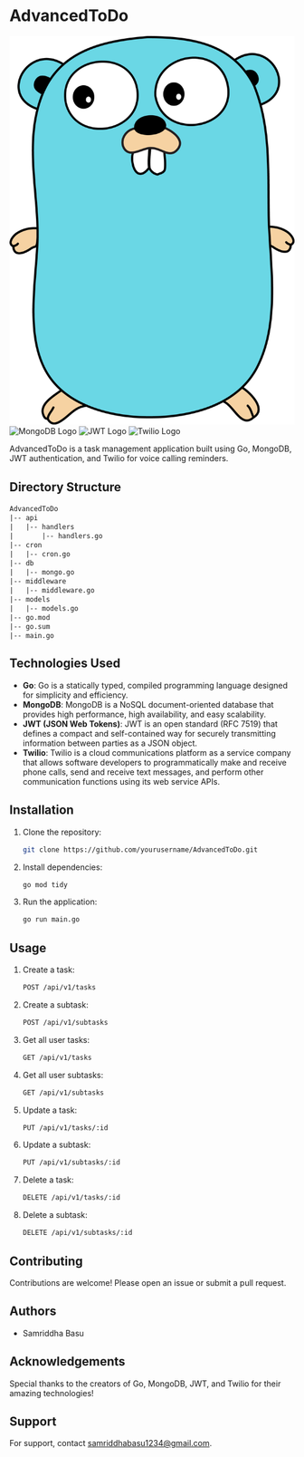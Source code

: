 # AdvancedToDo

![Go Logo](https://raw.githubusercontent.com/golang-samples/gopher-vector/master/gopher.png)
![MongoDB Logo](https://webassets.mongodb.com/_com_assets/cms/mongodb_logo1-76twgcu2dm.png)
![JWT Logo](https://jwt.io/img/pic_logo.svg)
![Twilio Logo](https://www.twilio.com/marketing/bundles/marketing/img/logos/default-twilio-logo-2.svg)

AdvancedToDo is a task management application built using Go, MongoDB, JWT authentication, and Twilio for voice calling reminders.

## Directory Structure

```
AdvancedToDo
|-- api
|   |-- handlers
|       |-- handlers.go
|-- cron
|   |-- cron.go
|-- db
|   |-- mongo.go
|-- middleware
|   |-- middleware.go
|-- models
|   |-- models.go
|-- go.mod
|-- go.sum
|-- main.go
```

## Technologies Used

- **Go**: Go is a statically typed, compiled programming language designed for simplicity and efficiency.
- **MongoDB**: MongoDB is a NoSQL document-oriented database that provides high performance, high availability, and easy scalability.
- **JWT (JSON Web Tokens)**: JWT is an open standard (RFC 7519) that defines a compact and self-contained way for securely transmitting information between parties as a JSON object.
- **Twilio**: Twilio is a cloud communications platform as a service company that allows software developers to programmatically make and receive phone calls, send and receive text messages, and perform other communication functions using its web service APIs.

## Installation

1. Clone the repository:

   ```bash
   git clone https://github.com/yourusername/AdvancedToDo.git
   ```

2. Install dependencies:

   ```bash
   go mod tidy
   ```

3. Run the application:

   ```bash
   go run main.go
   ```

## Usage

1. Create a task:

   ```bash
   POST /api/v1/tasks
   ```

2. Create a subtask:

   ```bash
   POST /api/v1/subtasks
   ```

3. Get all user tasks:

   ```bash
   GET /api/v1/tasks
   ```

4. Get all user subtasks:

   ```bash
   GET /api/v1/subtasks
   ```

5. Update a task:

   ```bash
   PUT /api/v1/tasks/:id
   ```

6. Update a subtask:

   ```bash
   PUT /api/v1/subtasks/:id
   ```

7. Delete a task:

   ```bash
   DELETE /api/v1/tasks/:id
   ```

8. Delete a subtask:

   ```bash
   DELETE /api/v1/subtasks/:id
   ```

## Contributing

Contributions are welcome! Please open an issue or submit a pull request.

## Authors

- Samriddha Basu

## Acknowledgements

Special thanks to the creators of Go, MongoDB, JWT, and Twilio for their amazing technologies!

## Support

For support, contact [samriddhabasu1234@gmail.com](mailto:samriddhabasu1234@gmail.com).
